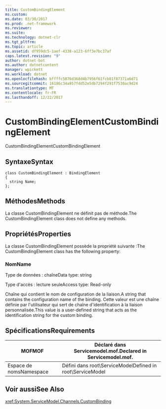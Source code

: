```yaml
---
title: CustomBindingElement
ms.custom: 
ms.date: 03/30/2017
ms.prod: .net-framework
ms.reviewer: 
ms.suite: 
ms.technology: dotnet-clr
ms.tgt_pltfrm: 
ms.topic: article
ms.assetid: df959dc5-1aef-4338-a123-6ff3e7bc37af
caps.latest.revision: "9"
author: dotnet-bot
ms.author: dotnetcontent
manager: wpickett
ms.workload: dotnet
ms.openlocfilehash: bffffc5876d368d4b7956f61fcb81f87371a6d71
ms.sourcegitcommit: 16186c34a957fdd52e5db7294f291f7530ac9d24
ms.translationtype: MT
ms.contentlocale: fr-FR
ms.lasthandoff: 12/22/2017
---
```

# <a name="custombindingelement"></a><span data-ttu-id="f46e8-102">CustomBindingElement</span><span class="sxs-lookup"><span data-stu-id="f46e8-102">CustomBindingElement</span></span>
<span data-ttu-id="f46e8-103">CustomBindingElement</span><span class="sxs-lookup"><span data-stu-id="f46e8-103">CustomBindingElement</span></span>  
  
## <a name="syntax"></a><span data-ttu-id="f46e8-104">Syntaxe</span><span class="sxs-lookup"><span data-stu-id="f46e8-104">Syntax</span></span>  
  
```  
class CustomBindingElement : BindingElement  
{  
  string Name;  
};  
```  
  
## <a name="methods"></a><span data-ttu-id="f46e8-105">Méthodes</span><span class="sxs-lookup"><span data-stu-id="f46e8-105">Methods</span></span>  
 <span data-ttu-id="f46e8-106">La classe CustomBindingElement ne définit pas de méthode.</span><span class="sxs-lookup"><span data-stu-id="f46e8-106">The CustomBindingElement class does not define any methods.</span></span>  
  
## <a name="properties"></a><span data-ttu-id="f46e8-107">Propriétés</span><span class="sxs-lookup"><span data-stu-id="f46e8-107">Properties</span></span>  
 <span data-ttu-id="f46e8-108">La classe CustomBindingElement possède la propriété suivante :</span><span class="sxs-lookup"><span data-stu-id="f46e8-108">The CustomBindingElement class has the following property:</span></span>  
  
### <a name="name"></a><span data-ttu-id="f46e8-109">Nom</span><span class="sxs-lookup"><span data-stu-id="f46e8-109">Name</span></span>  
 <span data-ttu-id="f46e8-110">Type de données : chaîne</span><span class="sxs-lookup"><span data-stu-id="f46e8-110">Data type: string</span></span>  
  
 <span data-ttu-id="f46e8-111">Type d'accès : lecture seule</span><span class="sxs-lookup"><span data-stu-id="f46e8-111">Access type: Read-only</span></span>  
  
 <span data-ttu-id="f46e8-112">Chaîne qui contient le nom de configuration de la liaison.</span><span class="sxs-lookup"><span data-stu-id="f46e8-112">A string that contains the configuration name of the binding.</span></span> <span data-ttu-id="f46e8-113">Cette valeur est une chaîne définie par l'utilisateur qui sert de chaîne d'identification à la liaison personnalisée.</span><span class="sxs-lookup"><span data-stu-id="f46e8-113">This value is a user-defined string that acts as the identification string for the custom binding.</span></span>  
  
## <a name="requirements"></a><span data-ttu-id="f46e8-114">Spécifications</span><span class="sxs-lookup"><span data-stu-id="f46e8-114">Requirements</span></span>  
  
|<span data-ttu-id="f46e8-115">MOF</span><span class="sxs-lookup"><span data-stu-id="f46e8-115">MOF</span></span>|<span data-ttu-id="f46e8-116">Déclaré dans Servicemodel.mof.</span><span class="sxs-lookup"><span data-stu-id="f46e8-116">Declared in Servicemodel.mof.</span></span>|  
|---------|-----------------------------------|  
|<span data-ttu-id="f46e8-117">Espace de noms</span><span class="sxs-lookup"><span data-stu-id="f46e8-117">Namespace</span></span>|<span data-ttu-id="f46e8-118">Défini dans root\ServiceModel</span><span class="sxs-lookup"><span data-stu-id="f46e8-118">Defined in root\ServiceModel</span></span>|  
  
## <a name="see-also"></a><span data-ttu-id="f46e8-119">Voir aussi</span><span class="sxs-lookup"><span data-stu-id="f46e8-119">See Also</span></span>  
 <xref:System.ServiceModel.Channels.CustomBinding>
